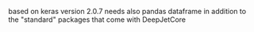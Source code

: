 

based on keras version 2.0.7
needs also pandas dataframe in addition to the "standard" packages that come with DeepJetCore
